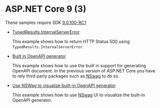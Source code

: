 # ASP.NET Core 9 (3)

These samples require SDK [9.0.100-RC1](https://dotnet.microsoft.com/en-us/download/dotnet/9.0)

* [TypedResults.InternalServerError](typed-results-2)

  This example shows how to return HTTP Status 500 using `TypedResults.InternalServerError`.

* [Built in OpenAPI generator](open-api-3)

  This example shows how to use the built in support for generating OpenAPI document. In the previous version of ASP.NET Core you have to rely third party packages such as [NSwag](https://github.com/RicoSuter/NSwag) to do so.

* [Use NSWag to visualize built-in OpenAPI generator](open-api-4)

  This example shows how to use [NSwag](https://github.com/RicoSuter/NSwag) UI to visualize the built-in OpenAPI generator.